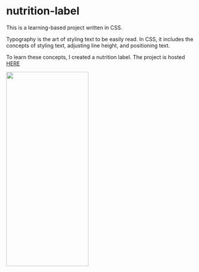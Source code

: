 
# nutrition-label

This is a learning-based project written in CSS. 

Typography is the art of styling text to be easily read. In CSS, it includes the concepts of styling text, adjusting line height, and positioning text.

To learn these concepts, I created a nutrition label. The project is hosted <a href="https://nutrition-label-css.netlify.app/">HERE</a> 

<img src="https://user-images.githubusercontent.com/63388515/175190245-d1d8adc2-b5fd-406e-b37c-ad4f454de516.png" height=520 width=220/>
